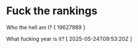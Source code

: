 # Fuck the rankings

Who the hell am I?
{ 19627989 }

What fucking year is it?
[ 2025-05-24T09:53:20Z ]
